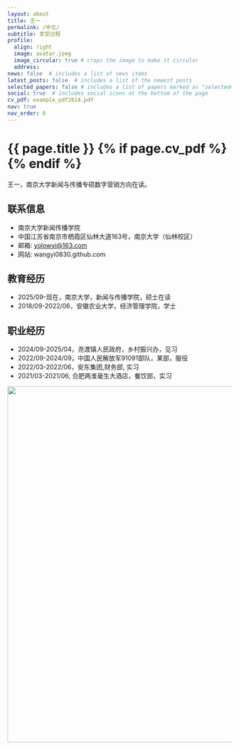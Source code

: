 ```yaml
---
layout: about
title: 王一
permalink: /中文/
subtitle: 享受过程
profile:
  align: right
  image: avatar.jpeg
  image_circular: true # crops the image to make it circular
  address:
news: false  # includes a list of news items
latest_posts: false  # includes a list of the newest posts
selected_papers: false # includes a list of papers marked as "selected={true}"
social: true  # includes social icons at the bottom of the page
cv_pdf: example_pdf2024.pdf
nav: true
nav_order: 6
---
```



<h1 class="post-title">{{ page.title }} {% if page.cv_pdf %}<a href="{{ page.cv_pdf | prepend: 'assets/pdf/' | relative_url}}" target="_blank" rel="noopener noreferrer" class="float-right"><i class="fas fa-file-pdf"></i></a>{% endif %}</h1>


王一，南京大学新闻与传播专硕数字营销方向在读。

## 联系信息
- 南京大学新闻传播学院
- 中国江苏省南京市栖霞区仙林大道163号，南京大学（仙林校区）
- 邮箱: yolowyi@163.com
- 网站: wangyi0830.github.com


## 教育经历
- 2025/09-现在，南京大学，新闻与传播学院，硕士在读
- 2018/09-2022/06，安徽农业大学，经济管理学院，学士

## 职业经历
- 2024/09-2025/04，尧渡镇人民政府，乡村振兴办，见习
- 2022/09-2024/09，中国人民解放军91091部队，某部，服役
- 2022/03-2022/06，安东集团,财务部, 实习
- 2021/03-2021/06, 合肥两淮毫生大酒店，餐饮部，实习


<a href="https://github.com/SocratesClub/SocratesClub.github.io/edit/master/_pages/%E4%B8%AD%E6%96%87.md">
  <img src="https://user-images.githubusercontent.com/543384/192227995-fdb3a693-2f68-4dc4-b9bd-06053066322f.png" width = "800" align="middle" />
</a>
